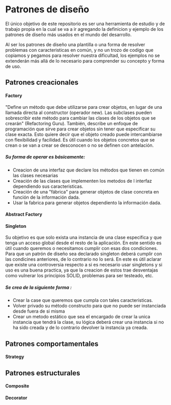 # Patrones de diseño
El único objetivo de este repositorio es ser una herramienta de estudio y de trabajo propia en la cual se va a ir agregando la definicion y ejemplo de los patrones de diseño más usados en el mundo del desarrollo. 

Al ser los patrones de diseño una plantilla o una forma de resolver problemas con caracteristicas en común, y no  un trozo de codigo que copiamos y pegamos para resolver nuestra dificultad, los ejemplos no se extenderán más allá de lo necesario para comprender su concepto y forma de uso.

## Patrones creacionales
#### Factory
"Define un método que debe utilizarse para crear objetos, en lugar de una llamada directa al constructor (operador new). Las subclases pueden sobrescribir este método para cambiar las clases de los objetos que se crearán" (Refactoring Guru).
También, describe un enfoque de programación que sirve para crear objetos sin tener que especificar su clase exacta. Esto quiere decir que el objeto creado puede intercambiarse con flexibilidad y facilidad.
Es útil cuando los objetos concretos que se crean o se van a crear se desconocen o no se definen con antelación.
##### Su forma de operar es básicamente:
- Creacion de una interfaz que declare los métodos que tienen en común las clases necesarias
- Creación de las clases que implementen los metodos de l interfaz dependiendo sus caracteristicas.
- Creación de una "fábrica" para generar objetos de clase concreta en función de la información dada.
- Usar la fabrica para generar objetos dependiento la información dada.


#### Abstract Factory
#### Singleton
Su objetivo es que solo exista una instancia de una clase especifica y que tenga un acceso global desde el resto de la aplicación. En este sentido es útil cuando queremos o necesitamos cumplir con esas dos condiciones.
Para que un patrón de diseño sea declarado singleton deberá cumplir con las condicines anteriores, de lo contrario no lo será. En este es útil aclarar que existe una controversia respecto a si es necesario usar singletons y si uso es una buena practica, ya que la creacion de estos trae desventajas como vulnerar los principios SOLID, problemas para ser testeado, etc. 
##### Se crea de la siguiente forma :
- Crear la case que queremos que cumpla con tales caracteristicas.
- Volver privado su método constructo para que no puede ser instanciada desde fuera de si misma
- Crear un metodo estático que sea el encargado de crear la unica instancia que tendrá la clase, su lógica deberá crear una instancia si no ha sido creada y de lo contrario devolver la instancia ya creada.

## Patrones comportamentales
#### Strategy

## Patrones estructurales
#### Composite
#### Decorator
